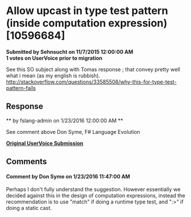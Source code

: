 # Allow upcast in type test pattern (inside computation expression) [10596684] #

**Submitted by Sehnsucht on 11/7/2015 12:00:00 AM**  
**1 votes on UserVoice prior to migration**  

See this SO subject along with Tomas response ; that convey pretty well what i mean (as my english is rubbish).
http://stackoverflow.com/questions/33585508/why-this-for-type-test-pattern-fails



## Response ##
** by fslang-admin on 1/23/2016 12:00:00 AM **

See comment above
Don Syme, F# Language Evolution


**[Original UserVoice Submission](https://fslang.uservoice.com/forums/245727-f-language/suggestions/10596684)**


## Comments ##


#### Comment by Don Syme on 1/23/2016 11:47:00 AM ####
Perhaps I don't fully understand the suggestion. However essentially we decided against this in the design of computation expressions, instead the recommendation is to use "match" if doing a runtime type test, and ":>" if doing a static cast.

